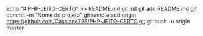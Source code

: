 echo "# PHP-JEITO-CERTO" >> README.md
git init
git add README.md
git commit  -m "Nome do projeto"
git remote add origin https://github.com/Cassiano726/PHP-JEITO-CERTO.git
git push -u origin master
